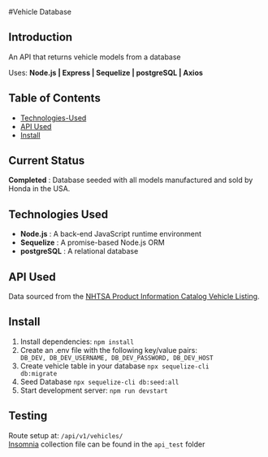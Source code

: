 #Vehicle Database

## Introduction

An API that returns vehicle models from a database

Uses: **Node.js | Express | Sequelize | postgreSQL | Axios**

## Table of Contents

 - [Technologies-Used](#Technologies-Used)
 - [API Used](#API-Used)
 - [Install](#Install)

## Current Status

**Completed** : Database seeded with all models manufactured and sold by Honda in the USA.

## Technologies Used

 - **Node.js** : A back-end JavaScript runtime environment 
 - **Sequelize** : A promise-based Node.js ORM
 - **postgreSQL** : A relational database

## API Used

Data sourced from the [NHTSA Product Information Catalog Vehicle Listing](https://vpic.nhtsa.dot.gov/api/).

## Install

1. Install dependencies: <code>npm install</code>
2. Create an .env file with the following key/value pairs:
<code> DB_DEV, DB_DEV_USERNAME, DB_DEV_PASSWORD, DB_DEV_HOST </code>
3. Create vehicle table in your database <code>npx sequelize-cli db:migrate</code>
4. Seed Database <code>npx sequelize-cli db:seed:all</code>
5. Start development server: <code>npm run devstart</code>

## Testing

Route setup at: <code>/api/v1/vehicles/</code> \
[Insomnia](https://insomnia.rest) collection file can be found in the <code>api_test</code> folder
